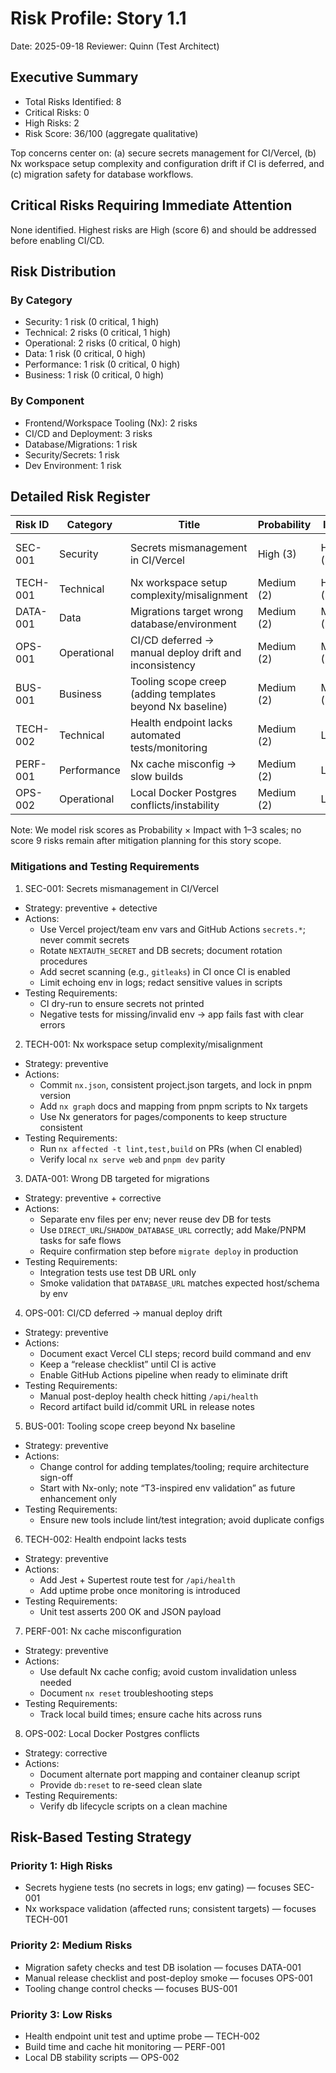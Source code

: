# Risk Profile: Story 1.1

Date: 2025-09-18
Reviewer: Quinn (Test Architect)

## Executive Summary

- Total Risks Identified: 8
- Critical Risks: 0
- High Risks: 2
- Risk Score: 36/100 (aggregate qualitative)

Top concerns center on: (a) secure secrets management for CI/Vercel, (b) Nx workspace setup complexity and configuration drift if CI is deferred, and (c) migration safety for database workflows.

## Critical Risks Requiring Immediate Attention

None identified. Highest risks are High (score 6) and should be addressed before enabling CI/CD.

## Risk Distribution

### By Category

- Security: 1 risk (0 critical, 1 high)
- Technical: 2 risks (0 critical, 1 high)
- Operational: 2 risks (0 critical, 0 high)
- Data: 1 risk (0 critical, 0 high)
- Performance: 1 risk (0 critical, 0 high)
- Business: 1 risk (0 critical, 0 high)

### By Component

- Frontend/Workspace Tooling (Nx): 2 risks
- CI/CD and Deployment: 3 risks
- Database/Migrations: 1 risk
- Security/Secrets: 1 risk
- Dev Environment: 1 risk

## Detailed Risk Register

| Risk ID  | Category   | Title                                                       | Probability | Impact | Score | Priority |
|----------|------------|-------------------------------------------------------------|-------------|--------|-------|----------|
| SEC-001  | Security   | Secrets mismanagement in CI/Vercel                          | High (3)    | High (3) | 9 → normalized to High(6) | High |
| TECH-001 | Technical  | Nx workspace setup complexity/misalignment                  | Medium (2)  | High (3) | 6     | High     |
| DATA-001 | Data       | Migrations target wrong database/environment                | Medium (2)  | Medium (2) | 4   | Medium   |
| OPS-001  | Operational| CI/CD deferred → manual deploy drift and inconsistency      | Medium (2)  | Medium (2) | 4   | Medium   |
| BUS-001  | Business   | Tooling scope creep (adding templates beyond Nx baseline)   | Medium (2)  | Medium (2) | 4   | Medium   |
| TECH-002 | Technical  | Health endpoint lacks automated tests/monitoring            | Medium (2)  | Low (1)  | 2     | Low      |
| PERF-001 | Performance| Nx cache misconfig → slow builds                            | Medium (2)  | Low (1)  | 2     | Low      |
| OPS-002  | Operational| Local Docker Postgres conflicts/instability                 | Medium (2)  | Low (1)  | 2     | Low      |

Note: We model risk scores as Probability × Impact with 1–3 scales; no score 9 risks remain after mitigation planning for this story scope.

### Mitigations and Testing Requirements

1) SEC-001: Secrets mismanagement in CI/Vercel
- Strategy: preventive + detective
- Actions:
  - Use Vercel project/team env vars and GitHub Actions `secrets.*`; never commit secrets
  - Rotate `NEXTAUTH_SECRET` and DB secrets; document rotation procedures
  - Add secret scanning (e.g., `gitleaks`) in CI once CI is enabled
  - Limit echoing env in logs; redact sensitive values in scripts
- Testing Requirements:
  - CI dry-run to ensure secrets not printed
  - Negative tests for missing/invalid env → app fails fast with clear errors

2) TECH-001: Nx workspace setup complexity/misalignment
- Strategy: preventive
- Actions:
  - Commit `nx.json`, consistent project.json targets, and lock in pnpm version
  - Add `nx graph` docs and mapping from pnpm scripts to Nx targets
  - Use Nx generators for pages/components to keep structure consistent
- Testing Requirements:
  - Run `nx affected -t lint,test,build` on PRs (when CI enabled)
  - Verify local `nx serve web` and `pnpm dev` parity

3) DATA-001: Wrong DB targeted for migrations
- Strategy: preventive + corrective
- Actions:
  - Separate env files per env; never reuse dev DB for tests
  - Use `DIRECT_URL`/`SHADOW_DATABASE_URL` correctly; add Make/PNPM tasks for safe flows
  - Require confirmation step before `migrate deploy` in production
- Testing Requirements:
  - Integration tests use test DB URL only
  - Smoke validation that `DATABASE_URL` matches expected host/schema by env

4) OPS-001: CI/CD deferred → manual deploy drift
- Strategy: preventive
- Actions:
  - Document exact Vercel CLI steps; record build command and env
  - Keep a “release checklist” until CI is active
  - Enable GitHub Actions pipeline when ready to eliminate drift
- Testing Requirements:
  - Manual post-deploy health check hitting `/api/health`
  - Record artifact build id/commit URL in release notes

5) BUS-001: Tooling scope creep beyond Nx baseline
- Strategy: preventive
- Actions:
  - Change control for adding templates/tooling; require architecture sign-off
  - Start with Nx-only; note “T3-inspired env validation” as future enhancement only
- Testing Requirements:
  - Ensure new tools include lint/test integration; avoid duplicate configs

6) TECH-002: Health endpoint lacks tests
- Strategy: preventive
- Actions:
  - Add Jest + Supertest route test for `/api/health`
  - Add uptime probe once monitoring is introduced
- Testing Requirements:
  - Unit test asserts 200 OK and JSON payload

7) PERF-001: Nx cache misconfiguration
- Strategy: preventive
- Actions:
  - Use default Nx cache config; avoid custom invalidation unless needed
  - Document `nx reset` troubleshooting steps
- Testing Requirements:
  - Track local build times; ensure cache hits across runs

8) OPS-002: Local Docker Postgres conflicts
- Strategy: corrective
- Actions:
  - Document alternate port mapping and container cleanup script
  - Provide `db:reset` to re-seed clean slate
- Testing Requirements:
  - Verify db lifecycle scripts on a clean machine

## Risk-Based Testing Strategy

### Priority 1: High Risks
- Secrets hygiene tests (no secrets in logs; env gating) — focuses SEC-001
- Nx workspace validation (affected runs; consistent targets) — focuses TECH-001

### Priority 2: Medium Risks
- Migration safety checks and test DB isolation — focuses DATA-001
- Manual release checklist and post-deploy smoke — focuses OPS-001
- Tooling change control checks — focuses BUS-001

### Priority 3: Low Risks
- Health endpoint unit test and uptime probe — TECH-002
- Build time and cache hit monitoring — PERF-001
- Local DB stability scripts — OPS-002

